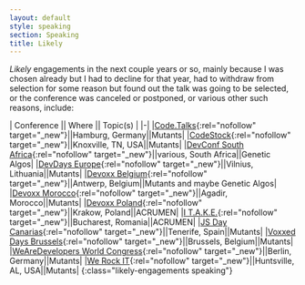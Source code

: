 ```yaml
---
layout: default
style: speaking
section: Speaking
title: Likely
---
```


_Likely_ engagements in the next couple years or so,
mainly because I was chosen already
but I had to decline for that year,
had to withdraw from selection for some reason but
found out the talk was going to be selected,
or the conference was canceled
or postponed,
or various other such reasons,
include:

| Conference || Where || Topic(s) |
|-|
|[Code.Talks](https://www.codetalks.de/){:rel="nofollow" target="_new"}||Hamburg, Germany||Mutants|
|[CodeStock](http://codestock.org/){:rel="nofollow" target="_new"}||Knoxville, TN, USA||Mutants|
|[DevConf South Africa](https://www.devconf.co.za/){:rel="nofollow" target="_new"}||various, South Africa||Genetic Algos|
|[DevDays Europe](https://devdays.lt/){:rel="nofollow" target="_new"}||Vilnius, Lithuania||Mutants|
|[Devoxx Belgium](https://devoxx.be/){:rel="nofollow" target="_new"}||Antwerp, Belgium||Mutants and maybe Genetic Algos|
|[Devoxx Morocco](https://devoxx.ma/){:rel="nofollow" target="_new"}||Agadir, Morocco||Mutants|
|[Devoxx Poland](https://devoxx.pl/){:rel="nofollow" target="_new"}||Krakow, Poland||ACRUMEN|
|[I T.A.K.E.](https://itakeunconf.com/){:rel="nofollow" target="_new"}||Bucharest, Romania||ACRUMEN|
|[JS Day Canarias](https://jsdaycanarias.com/){:rel="nofollow" target="_new"}||Tenerife, Spain||Mutants|
|[Voxxed Days Brussels](https://brussels.voxxeddays.com/){:rel="nofollow" target="_new"}||Brussels, Belgium||Mutants|
|[WeAreDevelopers World Congress](https://www.wearedevelopers.com/world-congress){:rel="nofollow" target="_new"}||Berlin, Germany||Mutants|
|[We Rock IT](https://werockitconf.com/){:rel="nofollow" target="_new"}||Huntsville, AL, USA||Mutants|
{:class="likely-engagements speaking"}

